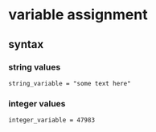 # variable assignment
## syntax
### string values

```properties
string_variable = "some text here"
```

### integer values

```properties
integer_variable = 47983
```